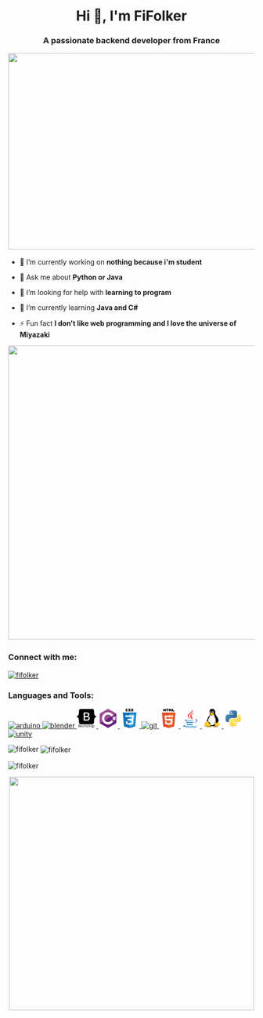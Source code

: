 <h1 align="center">Hi 👋, I'm FiFolker</h1>
<h3 align="center">A passionate backend developer from France</h3>

<p align="center">
  <img src="https://i.gifer.com/origin/5e/5e6b6425c5ce19dd426fd669e4b3f3a5.gif" width="594" height="400" />
</p>

- 🔭 I’m currently working on **nothing because i'm student**

- 💬 Ask me about **Python or Java**

- 🤝 I’m looking for help with **learning to program**

- 🌱 I’m currently learning **Java and C#**

- ⚡ Fun fact **I don't like web programming and I love the universe of Miyazaki**

<img src="https://i.pinimg.com/originals/90/d3/1e/90d31ec7664fcd284af69cc847dfed26.gif" width="1012" height="599" />


<h3 align="left">Connect with me:</h3>
<p align="left">
<a href="https://twitter.com/fifolker" target="blank"><img align="center" src="https://raw.githubusercontent.com/rahuldkjain/github-profile-readme-generator/master/src/images/icons/Social/twitter.svg" alt="fifolker" height="30" width="40" /></a>
</p>

<h3 align="left">Languages and Tools:</h3>
<p align="left"> <a href="https://www.arduino.cc/" target="_blank" rel="noreferrer"> <img src="https://cdn.worldvectorlogo.com/logos/arduino-1.svg" alt="arduino" width="40" height="40"/> </a> <a href="https://www.blender.org/" target="_blank" rel="noreferrer"> <img src="https://download.blender.org/branding/community/blender_community_badge_white.svg" alt="blender" width="40" height="40"/> </a> <a href="https://getbootstrap.com" target="_blank" rel="noreferrer"> <img src="https://raw.githubusercontent.com/devicons/devicon/master/icons/bootstrap/bootstrap-plain-wordmark.svg" alt="bootstrap" width="40" height="40"/> </a> <a href="https://www.w3schools.com/cs/" target="_blank" rel="noreferrer"> <img src="https://raw.githubusercontent.com/devicons/devicon/master/icons/csharp/csharp-original.svg" alt="csharp" width="40" height="40"/> </a> <a href="https://www.w3schools.com/css/" target="_blank" rel="noreferrer"> <img src="https://raw.githubusercontent.com/devicons/devicon/master/icons/css3/css3-original-wordmark.svg" alt="css3" width="40" height="40"/> </a> <a href="https://git-scm.com/" target="_blank" rel="noreferrer"> <img src="https://www.vectorlogo.zone/logos/git-scm/git-scm-icon.svg" alt="git" width="40" height="40"/> </a> <a href="https://www.w3.org/html/" target="_blank" rel="noreferrer"> <img src="https://raw.githubusercontent.com/devicons/devicon/master/icons/html5/html5-original-wordmark.svg" alt="html5" width="40" height="40"/> </a> <a href="https://www.java.com" target="_blank" rel="noreferrer"> <img src="https://raw.githubusercontent.com/devicons/devicon/master/icons/java/java-original.svg" alt="java" width="40" height="40"/> </a> <a href="https://www.linux.org/" target="_blank" rel="noreferrer"> <img src="https://raw.githubusercontent.com/devicons/devicon/master/icons/linux/linux-original.svg" alt="linux" width="40" height="40"/> </a> <a href="https://www.python.org" target="_blank" rel="noreferrer"> <img src="https://raw.githubusercontent.com/devicons/devicon/master/icons/python/python-original.svg" alt="python" width="40" height="40"/> </a> <a href="https://unity.com/" target="_blank" rel="noreferrer"> <img src="https://www.vectorlogo.zone/logos/unity3d/unity3d-icon.svg" alt="unity" width="40" height="40"/> </a> </p>

<p><img align="left" src="https://github-readme-stats.vercel.app/api/top-langs?username=fifolker&show_icons=true&locale=en&layout=compact" alt="fifolker" /></p>

<p>&nbsp;<img align="center" src="https://github-readme-stats.vercel.app/api?username=fifolker&show_icons=true&locale=en" alt="fifolker" /></p>

<p><img align="center" src="https://github-readme-streak-stats.herokuapp.com/?user=fifolker&" alt="fifolker" /></p>

<p align="center">
  <img src="http://24.media.tumblr.com/34890facd6def1b3e9f7a6771068020b/tumblr_mkkdo2Gw7d1rfjowdo1_500.gif" width="500" height="476" />
</p>
